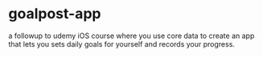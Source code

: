 # goalpost-app
a followup to udemy iOS course where you use core data to create an app that lets you sets daily goals for yourself and records your progress.
